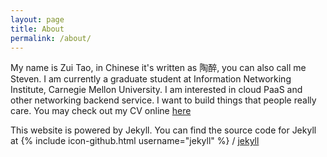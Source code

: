 ```yaml
---
layout: page
title: About
permalink: /about/
---
```


My name is Zui Tao, in Chinese it's written as 陶醉, you can also call me Steven. I am currently a graduate student at Information Networking Institute, Carnegie Mellon University. I am interested in cloud PaaS and other networking backend service. I want to build things that people really care. You may check out my CV online [here](https://inteltao.github.io/online-cv/)

This website is powered by Jekyll. You can find the source code for Jekyll at
{% include icon-github.html username="jekyll" %} /
[jekyll](https://github.com/jekyll/jekyll)
